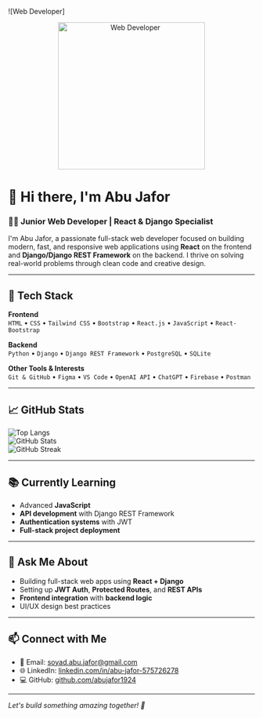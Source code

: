 ![Web Developer]
<p align="center" width=100%>
  <img src="https://i.postimg.cc/WzFbh5rJ/Add-a-heading-1.png" alt="Web Developer" width="300"/>
</p>

# 👋 Hi there, I'm Abu Jafor  
### 🧑‍💻 Junior Web Developer | React & Django Specialist

I'm Abu Jafor, a passionate full-stack web developer focused on building modern, fast, and responsive web applications using **React** on the frontend and **Django/Django REST Framework** on the backend. I thrive on solving real-world problems through clean code and creative design.

---

## 🚀 Tech Stack

**Frontend**  
`HTML` • `CSS` • `Tailwind CSS` • `Bootstrap` • `React.js` • `JavaScript` • `React-Bootstrap`

**Backend**  
`Python` • `Django` • `Django REST Framework` • `PostgreSQL` • `SQLite`

**Other Tools & Interests**  
`Git & GitHub` • `Figma` • `VS Code` • `OpenAI API` • `ChatGPT` • `Firebase` • `Postman`

---

## 📈 GitHub Stats

![Top Langs](https://github-readme-stats.vercel.app/api/top-langs/?username=abujafor1924&layout=compact&theme=tokyonight)  
![GitHub Stats](https://github-readme-stats.vercel.app/api?username=abujafor1924&show_icons=true&theme=tokyonight)  
![GitHub Streak](https://streak-stats.demolab.com?user=abujafor1924&theme=tokyonight)

---

## 📚 Currently Learning

- Advanced **JavaScript**
- **API development** with Django REST Framework
- **Authentication systems** with JWT
- **Full-stack project deployment**

---

## 🧠 Ask Me About

- Building full-stack web apps using **React + Django**
- Setting up **JWT Auth**, **Protected Routes**, and **REST APIs**
- **Frontend integration** with **backend logic**
- UI/UX design best practices

---

## 📫 Connect with Me

- 📧 Email: [soyad.abu.jafor@gmail.com](mailto:soyad.abu.jafor@gmail.com)
- 🌐 LinkedIn: [linkedin.com/in/abu-jafor-575726278](https://www.linkedin.com/in/abu-jafor-575726278/)
- 💻 GitHub: [github.com/abujafor1924](https://github.com/abujafor1924)

---

*Let's build something amazing together! 🚀*
